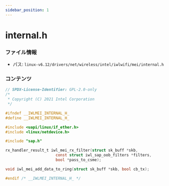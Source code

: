 ```yaml
---
sidebar_position: 1
---
```

# internal.h

### ファイル情報

- パス: `linux-v6.12/drivers/net/wireless/intel/iwlwifi/mei/internal.h`

### コンテンツ

```h
// SPDX-License-Identifier: GPL-2.0-only
/*
 * Copyright (C) 2021 Intel Corporation
 */

#ifndef __IWLMEI_INTERNAL_H_
#define __IWLMEI_INTERNAL_H_

#include <uapi/linux/if_ether.h>
#include <linux/netdevice.h>

#include "sap.h"

rx_handler_result_t iwl_mei_rx_filter(struct sk_buff *skb,
				      const struct iwl_sap_oob_filters *filters,
				      bool *pass_to_csme);

void iwl_mei_add_data_to_ring(struct sk_buff *skb, bool cb_tx);

#endif /* __IWLMEI_INTERNAL_H_ */

```
